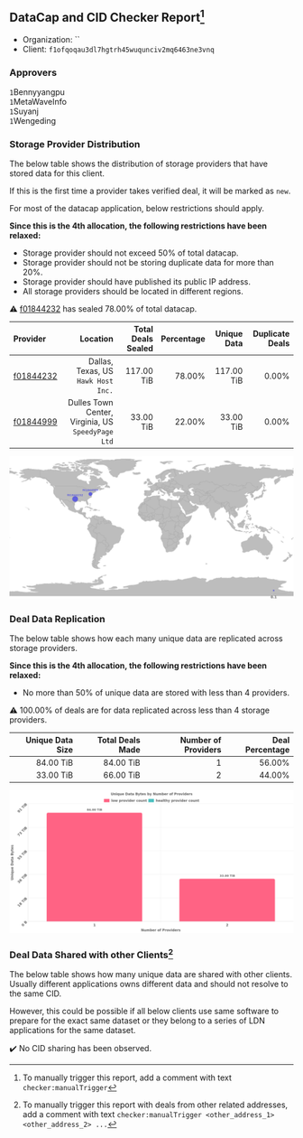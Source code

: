 ## DataCap and CID Checker Report[^1]
 - Organization: ``
 - Client: `f1ofqoqau3dl7hgtrh45wuqunciv2mq6463ne3vnq`
### Approvers
`1`Bennyyangpu<br/>`1`MetaWaveInfo<br/>`1`Suyanj<br/>`1`Wengeding


### Storage Provider Distribution
The below table shows the distribution of storage providers that have stored data for this client.

If this is the first time a provider takes verified deal, it will be marked as `new`.

For most of the datacap application, below restrictions should apply.

**Since this is the 4th allocation, the following restrictions have been relaxed:**
 - Storage provider should not exceed 50% of total datacap.
 - Storage provider should not be storing duplicate data for more than 20%.
 - Storage provider should have published its public IP address.
 - All storage providers should be located in different regions.

⚠️ [f01844232](https://filfox.info/en/address/f01844232) has sealed 78.00% of total datacap.

| Provider                                              |                                              Location | Total Deals Sealed | Percentage | Unique Data | Duplicate Deals |
| :---------------------------------------------------- | ----------------------------------------------------: | -----------------: | ---------: | ----------: | --------------: |
| [f01844232](https://filfox.info/en/address/f01844232) |                Dallas, Texas, US<br/>`Hawk Host Inc.` |         117.00 TiB |     78.00% |  117.00 TiB |           0.00% |
| [f01844999](https://filfox.info/en/address/f01844999) | Dulles Town Center, Virginia, US<br/>`SpeedyPage Ltd` |          33.00 TiB |     22.00% |   33.00 TiB |           0.00% |

<img src="https://raw.githubusercontent.com/data-preservation-programs/filplus-checker-assets/main/filecoin-project/filecoin-plus-large-datasets/issues/933/1700510446256.png"/>

### Deal Data Replication
The below table shows how each many unique data are replicated across storage providers.


**Since this is the 4th allocation, the following restrictions have been relaxed:**
- No more than 50% of unique data are stored with less than 4 providers.

⚠️ 100.00% of deals are for data replicated across less than 4 storage providers.

| Unique Data Size | Total Deals Made | Number of Providers | Deal Percentage |
| ---------------: | ---------------: | ------------------: | --------------: |
|        84.00 TiB |        84.00 TiB |                   1 |          56.00% |
|        33.00 TiB |        66.00 TiB |                   2 |          44.00% |

<img src="https://raw.githubusercontent.com/data-preservation-programs/filplus-checker-assets/main/filecoin-project/filecoin-plus-large-datasets/issues/933/1700510447003.png"/>

### Deal Data Shared with other Clients[^3]
The below table shows how many unique data are shared with other clients.
Usually different applications owns different data and should not resolve to the same CID.

However, this could be possible if all below clients use same software to prepare for the exact same dataset or they belong to a series of LDN applications for the same dataset.

✔️ No CID sharing has been observed.

[^1]: To manually trigger this report, add a comment with text `checker:manualTrigger`

[^2]: Deals from those addresses are combined into this report as they are specified with `checker:manualTrigger`

[^3]: To manually trigger this report with deals from other related addresses, add a comment with text `checker:manualTrigger <other_address_1> <other_address_2> ...`
